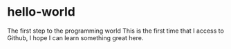 # hello-world
The first step to the programming world
This is the first time that I access to Github, I hope I can learn something great here.
